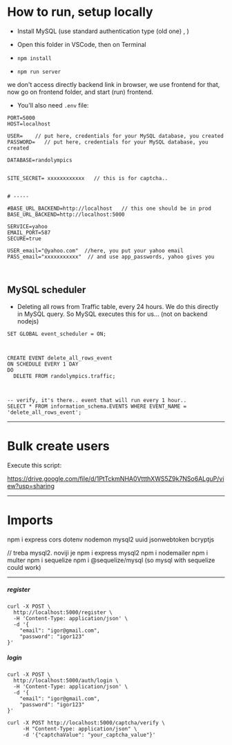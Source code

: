 






# How to run, setup locally 


- Install MySQL (use standard authentication type (old one) , )

- Open this folder in VSCode, then on Terminal 
- `npm install`
- `npm run server`


we don't access directly backend link in browser, we use frontend for that, now go on frontend folder, and start (run) frontend.




- You'll also need  `.env` file:

```
PORT=5000
HOST=localhost

USER=    // put here, credentials for your MySQL database, you created
PASSWORD=   // put here, credentials for your MySQL database, you created

DATABASE=randolympics


SITE_SECRET= xxxxxxxxxxxx   // this is for captcha..


# -----

#BASE_URL_BACKEND=http://localhost   // this one should be in prod
BASE_URL_BACKEND=http://localhost:5000

SERVICE=yahoo
EMAIL_PORT=587
SECURE=true

USER_email="@yahoo.com"  //here, you put your yahoo email
PASS_email="xxxxxxxxxxx"  // and use app_passwords, yahoo gives you



```




## MySQL scheduler



- Deleting all rows from Traffic table, every 24 hours. We do this directly in MySQL query. So MySQL executes this for us... (not on backend nodejs)



```
SET GLOBAL event_scheduler = ON;



CREATE EVENT delete_all_rows_event
ON SCHEDULE EVERY 1 DAY
DO
  DELETE FROM randolympics.traffic;
  
  
  
-- verify, it's there.. event that will run every 1 hour.. 
SELECT * FROM information_schema.EVENTS WHERE EVENT_NAME = 'delete_all_rows_event';
```






----------


# Bulk create users

Execute this script:


https://drive.google.com/file/d/1PtTckmNHA0VttthXWS5Z9k7NSo6ALguP/view?usp=sharing












---------------

# Imports

npm i express cors dotenv nodemon mysql2 uuid jsonwebtoken bcryptjs

// treba mysql2. noviji je
npm i express mysql2
npm i nodemailer
npm i multer
npm i sequelize
npm i @sequelize/mysql  (so mysql with sequelize could work)




-----------


##### register
```
curl -X POST \
  http://localhost:5000/register \
  -H 'Content-Type: application/json' \
  -d '{
    "email": "igor@gmail.com",
    "password": "igor123"  
}'
```


##### login
```
curl -X POST \
  http://localhost:5000/auth/login \
  -H 'Content-Type: application/json' \
  -d '{
    "email": "igor@gmail.com",
    "password": "igor123"
}'
```



```
curl -X POST http://localhost:5000/captcha/verify \
     -H "Content-Type: application/json" \
     -d '{"captchaValue": "your_captcha_value"}'
```





